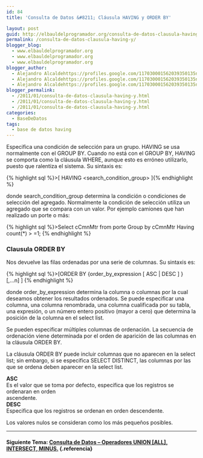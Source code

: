 ```yaml
---
id: 84
title: 'Consulta de Datos &#8211; Cláusula HAVING y ORDER BY'

layout: post
guid: http://elbauldelprogramador.org/consulta-de-datos-clausula-having-y-order-by/
permalink: /consulta-de-datos-clausula-having-y/
blogger_blog:
  - www.elbauldelprogramador.org
  - www.elbauldelprogramador.org
  - www.elbauldelprogramador.org
blogger_author:
  - Alejandro Alcaldehttps://profiles.google.com/117030001562039350135noreply@blogger.com
  - Alejandro Alcaldehttps://profiles.google.com/117030001562039350135noreply@blogger.com
  - Alejandro Alcaldehttps://profiles.google.com/117030001562039350135noreply@blogger.com
blogger_permalink:
  - /2011/01/consulta-de-datos-clausula-having-y.html
  - /2011/01/consulta-de-datos-clausula-having-y.html
  - /2011/01/consulta-de-datos-clausula-having-y.html
categories:
  - BaseDeDatos
tags:
  - base de datos having
---
```

<div class="icosql">
</div>

Especifica una condición de selección para un grupo. HAVING se usa normalmente con el GROUP BY. Cuando no está con el GROUP BY, HAVING se comporta como la cláusula WHERE, aunque esto es erróneo utilizarlo, puesto que ralentiza el sistema. Su sintaxis es:

{% highlight sql %}>[ HAVING &lt;search_condition_group> ]{% endhighlight %}

  
<!--more-->

  
donde search\_condition\_group determina la condición o condiciones de selección del agregado. Normalmente la condición de selección utiliza un agregado que se compara con un valor. Por ejemplo camiones que han realizado un porte o más:

{% highlight sql %}>Select cCmnMtr from porte
Group by cCmnMtr
Having count(*) > =1;
{% endhighlight %}



### Clausula ORDER BY

Nos devuelve las filas ordenadas por una serie de columnas. Su sintaxis es:

{% highlight sql %}>[ORDER BY {order_by_expression [ ASC | DESC ] } [,...n] ]
{% endhighlight %}

donde order\_by\_expression determina la columna o columnas por la cual deseamos obtener los resultados ordenados. Se puede especificar una columna, una columna renombrada, una columna cualificada por su tabla, una expresión, o un número entero positivo (mayor a cero) que determina la posición de la columna en el select list.

Se pueden especificar múltiples columnas de ordenación. La secuencia de ordenación viene determinada por el orden de aparición de las columnas en la cláusula ORDER BY.

La cláusula ORDER BY puede incluir columnas que no aparecen en la select list; sin embargo, si se especifica SELECT DISTINCT, las columnas por las que se ordena deben aparecer en la select list.

**ASC**  
Es el valor que se toma por defecto, especifica que los registros se ordenaran en orden  
ascendente.  
**DESC**  
Especifica que los registros se ordenan en orden descendente.

Los valores nulos se consideran como los más pequeños posibles.

* * *

#### Siguiente Tema: [Consulta de Datos &#8211; Operadores UNION [ALL], INTERSECT, MINUS.][1] {.referencia}



 [1]: http://elbauldelprogramador.com/consulta-de-datos-operadores-union-all/